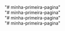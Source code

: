 "# minha-primeira-pagina"  
"# minha-primeira-pagina"  
"# minha-primeira-pagina"  
"# minha-primeira-pagina"  
